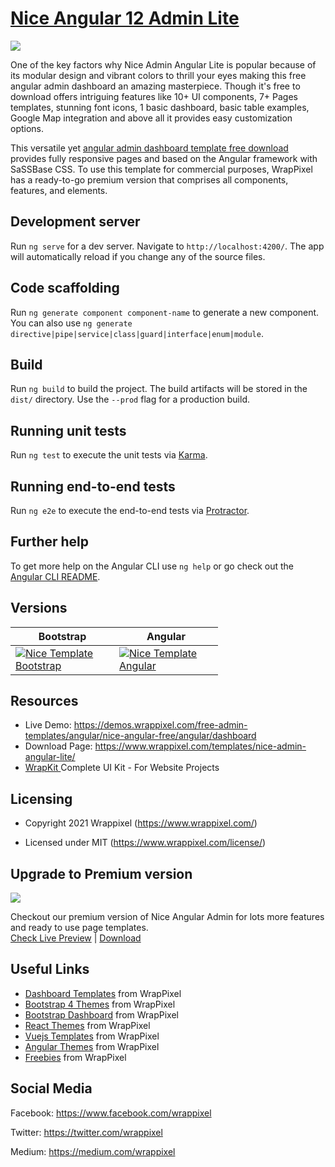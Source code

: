 <!-- # nice-angular-lite 7,8,9, 10 and 11, 12 -->
<!-- Heading of Template -->
<h1>
  <a href="https://www.wrappixel.com/templates/nice-admin-angular-lite/">Nice Angular 12 Admin Lite</a>
</h1>

<!-- Main image of Template -->
<a target="_blank" href="https://www.wrappixel.com/wp-content/uploads/edd/2020/04/nice-angular-admin-lite-y.jpg">
  <img src="https://www.wrappixel.com/wp-content/uploads/edd/2020/04/nice-angular-admin-lite-y.jpg" />
</a>

<!-- Description of Template -->
<p>
 One of the key factors why Nice Admin Angular Lite is popular because of its modular design and vibrant colors to thrill your eyes making this free angular admin dashboard an amazing masterpiece. Though it's free to download offers intriguing features like 10+ UI components, 7+ Pages templates, stunning font icons, 1 basic dashboard, basic table examples, Google Map integration and above all it provides easy customization options.
</p>
<p>
    This versatile yet <a href="https://www.wrappixel.com/templates/category/angular-templates/">angular admin dashboard template free download</a> provides fully responsive pages and based on the Angular framework with SaSSBase CSS. To use this template for commercial purposes, WrapPixel has a ready-to-go premium version that comprises all components, features, and elements.
</p>

## Development server

Run `ng serve` for a dev server. Navigate to `http://localhost:4200/`. The app will automatically reload if you change any of the source files.

## Code scaffolding

Run `ng generate component component-name` to generate a new component. You can also use `ng generate directive|pipe|service|class|guard|interface|enum|module`.

## Build

Run `ng build` to build the project. The build artifacts will be stored in the `dist/` directory. Use the `--prod` flag for a production build.

## Running unit tests

Run `ng test` to execute the unit tests via [Karma](https://karma-runner.github.io).

## Running end-to-end tests

Run `ng e2e` to execute the end-to-end tests via [Protractor](http://www.protractortest.org/).

## Further help

To get more help on the Angular CLI use `ng help` or go check out the [Angular CLI README](https://github.com/angular/angular-cli/blob/master/README.md).

<!-- Versions of Template -->
<h2><a id="user-content-versions" class="anchor" aria-hidden="true" href="#versions"></a>Versions</h2>
<table>
<thead>
<tr>
<th>Bootstrap</th>
<th>Angular</th>
</tr>
</thead>
<tbody>
<tr>
<td>
  <a href="https://www.wrappixel.com/templates/niceadmin/" rel="nofollow" width="150px">
    <img src="https://www.wrappixel.com/wp-content/uploads/edd/2020/04/nice-bootstrap-admin-template-y.jpg" alt="Nice Template  Bootstrap" style="max-width:150px;">
  </a>
</td>
  <td>
  <a href="https://www.wrappixel.com/templates/niceadmin-angular/" rel="nofollow" width="150px">
    <img src="https://www.wrappixel.com/wp-content/uploads/edd/2020/04/nice-angular-admin-y.jpg" alt="Nice Template  Angular" style="max-width:150px;">
  </a>
</td>
</tr>
</tbody>
</table>

<!-- Resources of Template -->
<h2>Resources</h2>
<ul>
<li>  
  Live Demo: <a href="https://demos.wrappixel.com/free-admin-templates/angular/nice-angular-free/angular/dashboard" rel="nofollow">https://demos.wrappixel.com/free-admin-templates/angular/nice-angular-free/angular/dashboard</a>
</li>
<li>
    Download Page: <a href="https://www.wrappixel.com/templates/nice-admin-angular-lite/" rel="nofollow">
  https://www.wrappixel.com/templates/nice-admin-angular-lite/</a>
</li>
<li>
    <a href="https://www.wrappixel.com/templates/wrapkit/#demos" rel="nofollow">WrapKit </a>Complete UI Kit - For Website Projects
</li>
</ul>

<!-- Licensing of Template -->
<h2>Licensing</h2>
<ul>
  <li>
    <p>Copyright 2021 Wrappixel (<a href="https://www.wrappixel.com/" rel="nofollow">https://www.wrappixel.com/</a>)</p>
  </li>
  <li>
    <p>Licensed under MIT (<a href="https://www.wrappixel.com/license/">https://www.wrappixel.com/license/</a>)</p>
  </li>
</ul>

<!-- <h4><a href="https://www.wrappixel.com/demos/free-admin-templates/nice-angular-lite/angular/#/starter">Free Version Demo Link</a></h4> -->

<!-- ## Pro Version -->

<!--<a href="https://www.wrappixel.com/templates/niceadmin-angular/"><img src="https://www.wrappixel.com/wp-content/uploads/2019/01/nice-admin-angular-nw-1.jpg"/></a><br/>
<h4><a href="https://wrappixel.com/demos/angular-admin-templates/nice-angular/main/dashboard/classic">Demo</a></h4> -->

<!-- Upgrade to Premium version of Template -->
<h2>Upgrade to Premium version</h2>
<a target="_blank" href="https://www.wrappixel.com/templates/niceadmin-angular/">
  <img src="https://www.wrappixel.com/wp-content/uploads/edd/2020/04/nice-angular-admin-y.jpg" />
</a>
<p>
   Checkout our premium version of Nice Angular Admin for lots more features and ready to use page templates.<br>
   <a href="https://demos.wrappixel.com/premium-admin-templates/angular/nice-angular/main/dashboard/classic">Check Live Preview</a> | <a href="https://www.wrappixel.com/templates/niceadmin-angular/">Download</a>
</p>

<!-- Useful Links of Template -->
<h2>Useful Links</h2>
<ul>
<li><a href="https://www.wrappixel.com/templates/category/admin-template/">Dashboard Templates</a> from WrapPixel</li>
<li><a href="https://www.wrappixel.com/">Bootstrap 4 Themes</a> from WrapPixel</li>
<li><a href="https://www.wrappixel.com/templates/category/bootstrap-admin-templates/">Bootstrap Dashboard</a> from WrapPixel</li>
<li><a href="https://www.wrappixel.com/templates/category/react-templates/">React Themes</a> from WrapPixel</li>
<li><a href="https://www.wrappixel.com/templates/category/vuejs-templates/">Vuejs Templates</a> from WrapPixel</li>
<li><a href="https://www.wrappixel.com/templates/category/angular-templates/">Angular Themes</a> from WrapPixel</li>
<li><a href="https://www.wrappixel.com/templates/category/free-templates/">Freebies</a> from WrapPixel</li>
</ul>

<!-- Social Media of Wrappixel -->
<h2>Social Media</h2>
<p>Facebook: <a href="https://www.facebook.com/wrappixel">https://www.facebook.com/wrappixel</a></p>
<p>Twitter: <a href="https://twitter.com/wrappixel">https://twitter.com/wrappixel</a></p>
<p>Medium: <a href="https://medium.com/wrappixel">https://medium.com/wrappixel</a></p>

